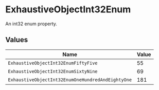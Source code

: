 # ExhaustiveObjectInt32Enum

An int32 enum property.


## Values

| Name                                              | Value                                             |
| ------------------------------------------------- | ------------------------------------------------- |
| `ExhaustiveObjectInt32EnumFiftyFive`              | 55                                                |
| `ExhaustiveObjectInt32EnumSixtyNine`              | 69                                                |
| `ExhaustiveObjectInt32EnumOneHundredAndEightyOne` | 181                                               |